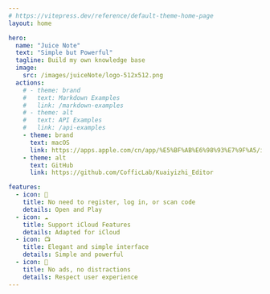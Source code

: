 ```yaml
---
# https://vitepress.dev/reference/default-theme-home-page
layout: home

hero:
  name: "Juice Note"
  text: "Simple but Powerful"
  tagline: Build my own knowledge base
  image: 
    src: /images/juiceNote/logo-512x512.png
  actions:
    # - theme: brand
    #   text: Markdown Examples
    #   link: /markdown-examples
    # - theme: alt
    #   text: API Examples
    #   link: /api-examples
    - theme: brand
      text: macOS
      link: https://apps.apple.com/cn/app/%E5%BF%AB%E6%98%93%E7%9F%A5/id6457892799
    - theme: alt
      text: GitHub
      link: https://github.com/CofficLab/Kuaiyizhi_Editor

features:
  - icon: 🔕
    title: No need to register, log in, or scan code
    details: Open and Play
  - icon: ☁️
    title: Support iCloud Features
    details: Adapted for iCloud
  - icon: 📺
    title: Elegant and simple interface
    details: Simple and powerful
  - icon: 🍵
    title: No ads, no distractions
    details: Respect user experience
---
```


<Features lang="en" />

<script setup>
import Features from '@/JuiceNote/Features.vue'
</script>
